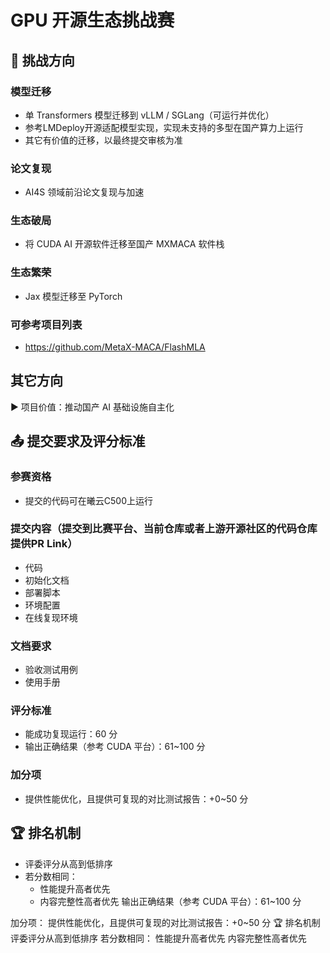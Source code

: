 # GPU 开源生态挑战赛

## 📌 挑战方向

### 模型迁移
- 单 Transformers 模型迁移到 vLLM / SGLang（可运行并优化）
- 参考LMDeploy开源适配模型实现，实现未支持的多型在国产算力上运行
- 其它有价值的迁移，以最终提交审核为准

### 论文复现
- AI4S 领域前沿论文复现与加速

### 生态破局
- 将 CUDA AI 开源软件迁移至国产 MXMACA 软件栈

### 生态繁荣
- Jax 模型迁移至 PyTorch

### 可参考项目列表
- https://github.com/MetaX-MACA/FlashMLA

## 其它方向
▶ 项目价值：推动国产 AI 基础设施自主化

## 📤 提交要求及评分标准

### 参赛资格
- 提交的代码可在曦云C500上运行

### 提交内容（提交到比赛平台、当前仓库或者上游开源社区的代码仓库提供PR Link）
- 代码
- 初始化文档
- 部署脚本
- 环境配置
- 在线复现环境

### 文档要求
- 验收测试用例
- 使用手册

### 评分标准
- 能成功复现运行：60 分
- 输出正确结果（参考 CUDA 平台）：61~100 分

### 加分项
- 提供性能优化，且提供可复现的对比测试报告：+0~50 分

## 🏆 排名机制
- 评委评分从高到低排序
- 若分数相同：
  - 性能提升高者优先
  - 内容完整性高者优先
输出正确结果（参考 CUDA 平台）：61~100 分

加分项：
提供性能优化，且提供可复现的对比测试报告：+0~50 分
🏆 排名机制
评委评分从高到低排序
若分数相同：
性能提升高者优先
内容完整性高者优先